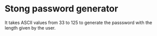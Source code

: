 # Stong password generator 

It takes ASCII values from 33 to 125 to generate the passsword with the length given by the user.
